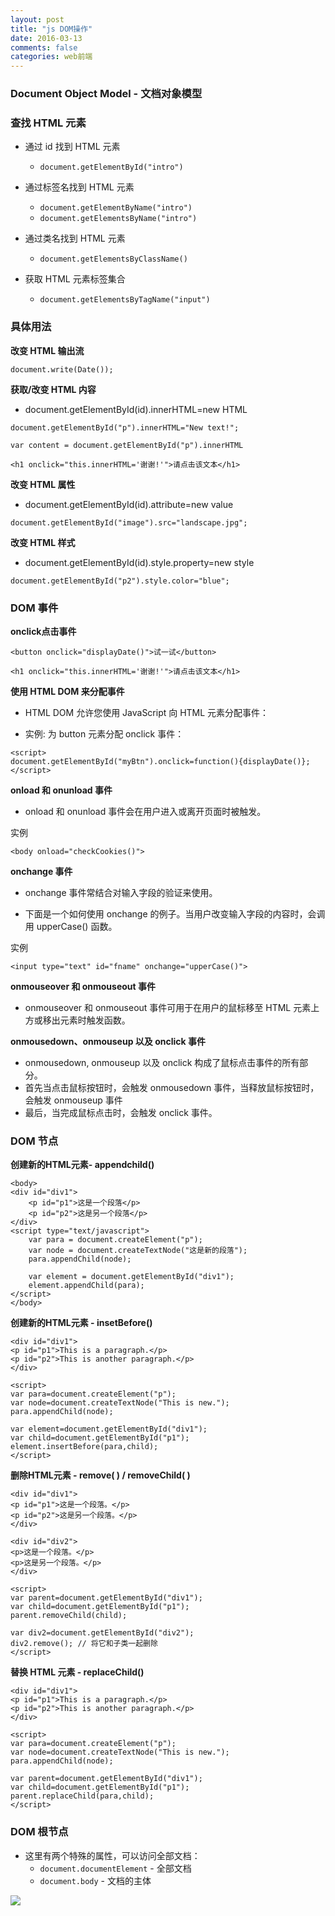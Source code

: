 ```yaml
---
layout: post
title: "js DOM操作"
date: 2016-03-13
comments: false
categories: web前端
---
```


### Document Object Model - 文档对象模型

### 查找 HTML 元素
- 通过 id 找到 HTML 元素
	+ `document.getElementById("intro")`
	
- 通过标签名找到 HTML 元素
	+ `document.getElementByName("intro")`
	+ `document.getElementsByName("intro")`
- 通过类名找到 HTML 元素
	+ `document.getElementsByClassName()`
- 获取 HTML 元素标签集合
	+ `document.getElementsByTagName("input")`

### 具体用法
**改变 HTML 输出流**

```
document.write(Date());
```

**获取/改变 HTML 内容**

- document.getElementById(id).innerHTML=new HTML

```
document.getElementById("p").innerHTML="New text!";

var content = document.getElementById("p").innerHTML
```

```
<h1 onclick="this.innerHTML='谢谢!'">请点击该文本</h1>
```

**改变 HTML 属性**

- document.getElementById(id).attribute=new value

```
document.getElementById("image").src="landscape.jpg";
```

**改变 HTML 样式**

- document.getElementById(id).style.property=new style

```
document.getElementById("p2").style.color="blue";
```


### DOM 事件

**onclick点击事件**

```
<button onclick="displayDate()">试一试</button>
```

```
<h1 onclick="this.innerHTML='谢谢!'">请点击该文本</h1>
```

**使用 HTML DOM 来分配事件**

- HTML DOM 允许您使用 JavaScript 向 HTML 元素分配事件：

- 实例:
为 button 元素分配 onclick 事件：

```
<script>
document.getElementById("myBtn").onclick=function(){displayDate()};
</script>
```

**onload 和 onunload 事件**

- onload 和 onunload 事件会在用户进入或离开页面时被触发。

实例

```
<body onload="checkCookies()">
```

**onchange 事件**

- onchange 事件常结合对输入字段的验证来使用。

- 下面是一个如何使用 onchange 的例子。当用户改变输入字段的内容时，会调用 upperCase() 函数。

实例

```
<input type="text" id="fname" onchange="upperCase()">
```

**onmouseover 和 onmouseout 事件**
- onmouseover 和 onmouseout 事件可用于在用户的鼠标移至 HTML 元素上方或移出元素时触发函数。

**onmousedown、onmouseup 以及 onclick 事件**

- onmousedown, onmouseup 以及 onclick 构成了鼠标点击事件的所有部分。
- 首先当点击鼠标按钮时，会触发 onmousedown 事件，当释放鼠标按钮时，会触发 onmouseup 事件
- 最后，当完成鼠标点击时，会触发 onclick 事件。


### DOM 节点

**创建新的HTML元素- appendchild()**

```
<body>
<div id="div1">
    <p id="p1">这是一个段落</p>
    <p id="p2">这是另一个段落</p>
</div>
<script type="text/javascript">
    var para = document.createElement("p");
    var node = document.createTextNode("这是新的段落");
    para.appendChild(node);

    var element = document.getElementById("div1");
    element.appendChild(para);
</script>
</body>
```

**创建新的HTML元素 - insetBefore()**

```
<div id="div1">
<p id="p1">This is a paragraph.</p>
<p id="p2">This is another paragraph.</p>
</div>

<script>
var para=document.createElement("p");
var node=document.createTextNode("This is new.");
para.appendChild(node);

var element=document.getElementById("div1");
var child=document.getElementById("p1");
element.insertBefore(para,child);
</script>
```

**删除HTML元素 - remove( ) / removeChild( )**

```
<div id="div1">
<p id="p1">这是一个段落。</p>
<p id="p2">这是另一个段落。</p>
</div>

<div id="div2">
<p>这是一个段落。</p>
<p>这是另一个段落。</p>
</div>

<script>
var parent=document.getElementById("div1");
var child=document.getElementById("p1");
parent.removeChild(child);

var div2=document.getElementById("div2");
div2.remove(); // 将它和子类一起删除
</script>
```

**替换 HTML 元素 - replaceChild()**

```
<div id="div1">
<p id="p1">This is a paragraph.</p>
<p id="p2">This is another paragraph.</p>
</div>

<script>
var para=document.createElement("p");
var node=document.createTextNode("This is new.");
para.appendChild(node);

var parent=document.getElementById("div1");
var child=document.getElementById("p1");
parent.replaceChild(para,child);
</script>
```

### DOM 根节点
- 这里有两个特殊的属性，可以访问全部文档：
	+ `document.documentElement` - 全部文档
	+ `document.body` - 文档的主体


![](https://dn-zhunjiee.qbox.me/Snip20160825_4.png)